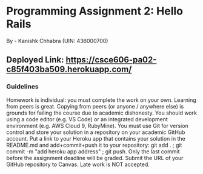 # Programming Assignment 2: Hello Rails

By - Kanishk Chhabra (UIN: 436000700)

## Deployed Link: https://csce606-pa02-c85f403ba509.herokuapp.com/

### Guidelines

Homework is individual: you must complete the work on your own.
Learning from peers is great.
Copying from peers (or anyone / anywhere else) is grounds for failing the course due to academic dishonesty.
You should work using a code editor (e.g. VS Code) or an integrated development environment (e.g. AWS Cloud 9, RubyMine).
You must use Git for version control and store your solution in a repository on your academic GitHub account.
Put a link to your Heroku app that contains your solution in the README.md and add+commit+push it to your repository: git add . ; git commit -m "add heroku app address" ; git push.
Only the last commit before the assignment deadline will be graded.
Submit the URL of your GitHub repository to Canvas.
Late work is NOT accepted.
